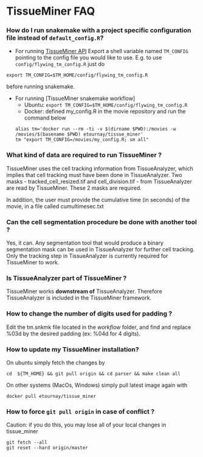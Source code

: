# TissueMiner FAQ


### How do I run snakemake with a project specific configuration file instead of `default_config.R`?

* For running [TissueMiner API](https://mpicbg-scicomp.github.io/tissue_miner/user_manual/TM_R-UserManual.html#tissueminer-api-configuration)
Export a shell variable named `TM_CONFIG` pointing to the config file you would like to use. E.g. to use `config/flywing_tm_config.R` just do
```  
export TM_CONFIG=$TM_HOME/config/flywing_tm_config.R
```
before running snakemake.

* For running [TissueMiner snakemake workflow]
    + Ubuntu: `export TM_CONFIG=$TM_HOME/config/flywing_tm_config.R`
    + Docker: defined my_config.R in the movie repository and run the command below
    ```
    alias tm='docker run --rm -ti -v $(dirname $PWD):/movies -w /movies/$(basename $PWD) etournay/tissue_miner'
    tm "export TM_CONFIG=/movies/my_config.R; sm all"
    ```

### What kind of data are required to run TissueMiner ?

TissueMiner uses the cell tracking information from TissueAnalyzer, which implies that cell tracking must have been done in TissueAnalyzer.
Two masks - tracked_cell_resized.tif and cell_division.tif - from TissueAnalyzer are read by TissueMiner. These 2 masks are required.

In addition, the user must provide the cumulative time (in seconds) of the movie, in a file called cumultimesec.txt

### Can the cell segmentation procedure be done with another tool ?

Yes, it can. Any segmentation tool that would produce a binary segmentation mask can be used in TissueAnalyzer for further cell tracking.
Only the tracking step in TissueAnalyzer is currently required for TissueMiner to work.

### Is TissueAnalyzer part of TissueMiner ?

TissueMiner works **downstream of** TissueAnalyzer. Therefore TissueAnalyzer is included in the TissueMiner framework.


### How to change the number of digits used for padding ?
Edit the tm.snkmk file located in the *workflow* folder, and find and replace %03d by the desired padding (ex: %04d for 4 digits).

### How to update my TissueMiner installation?

On ubuntu simply fetch the changes by
```
cd  ${TM_HOME} && git pull origin && cd parser && make clean all
```

On other systems (MacOs, Windows) simply pull latest image again with
```
docker pull etournay/tissue_miner
```

### How to force `git pull origin` in case of conflict ?

Caution: if you do this, you may lose all of your local changes in tissue_miner

```
git fetch --all
git reset --hard origin/master
```

